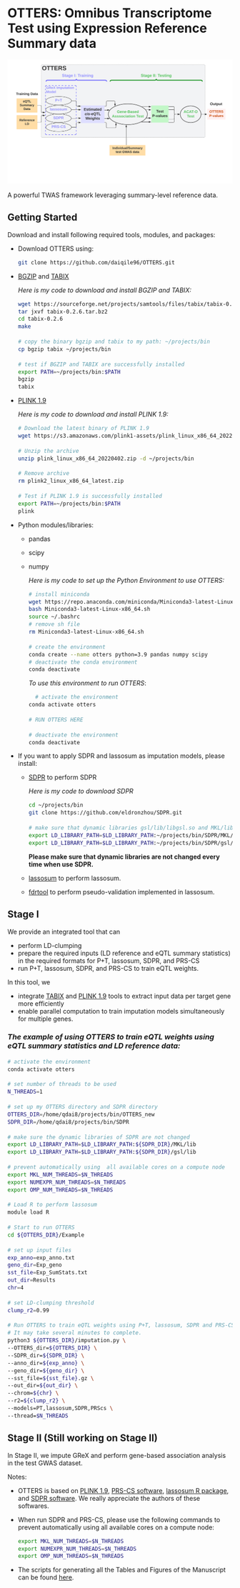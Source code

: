 # OTTERS: **O**mnibus **T**ranscriptome **T**est using **E**xpression **R**eference **S**ummary data

![OTTERS Framework](Manuscript/F1.png)

A powerful TWAS framework leveraging summary-level reference data. 

## Getting Started

Download and install following required tools, modules, and packages:

  - Download OTTERS using:
    
    ```bash
    git clone https://github.com/daiqile96/OTTERS.git 
    ```

  - [BGZIP](http://www.htslib.org/doc/bgzip.html) and [TABIX](http://www.htslib.org/doc/tabix.html)

    *Here is my code to download and install BGZIP and TABIX:*

    ```bash
    wget https://sourceforge.net/projects/samtools/files/tabix/tabix-0.2.6.tar.bz2
    tar jxvf tabix-0.2.6.tar.bz2
    cd tabix-0.2.6
    make

    # copy the binary bgzip and tabix to my path: ~/projects/bin
    cp bgzip tabix ~/projects/bin

    # test if BGZIP and TABIX are successfully installed
    export PATH=~/projects/bin:$PATH 
    bgzip
    tabix
    ```

  - [PLINK 1.9](https://www.cog-genomics.org/plink/)
    
    *Here is my code to download and install PLINK 1.9:*

    ```bash
    # Download the latest binary of PLINK 1.9
    wget https://s3.amazonaws.com/plink1-assets/plink_linux_x86_64_20220402.zip

    # Unzip the archive
    unzip plink_linux_x86_64_20220402.zip -d ~/projects/bin

    # Remove archive
    rm plink2_linux_x86_64_latest.zip

    # Test if PLINK 1.9 is successfully installed
    export PATH=~/projects/bin:$PATH 
    plink
    ```

  - Python modules/libraries:
    - pandas
    - scipy
    - numpy
  
      *Here is my code to set up the Python Environment to use OTTERS:*
      ```bash
      # install miniconda
      wget https://repo.anaconda.com/miniconda/Miniconda3-latest-Linux-x86_64.sh
      bash Miniconda3-latest-Linux-x86_64.sh
      source ~/.bashrc
      # remove sh file 
      rm Miniconda3-latest-Linux-x86_64.sh

      # create the environment 
      conda create --name otters python=3.9 pandas numpy scipy 
      # deactivate the conda environment
      conda deactivate
      ```

      *To use this environment to run OTTERS*:

      ```bash
        # activate the environment
      conda activate otters

      # RUN OTTERS HERE

      # deactivate the environment
      conda deactivate
      ```

  - If you want to apply SDPR and lassosum as imputation models, please install:
    - [SDPR](https://github.com/eldronzhou/SDPR) to perform SDPR
      
      *Here is my code to download SDPR*
      
      ```bash
      cd ~/projects/bin
      git clone https://github.com/eldronzhou/SDPR.git

      # make sure that dynamic libraries gsl/lib/libgsl.so and MKL/lib/libmkl_rt.so are not changed
      export LD_LIBRARY_PATH=$LD_LIBRARY_PATH:~/projects/bin/SDPR/MKL/lib
      export LD_LIBRARY_PATH=$LD_LIBRARY_PATH:~/projects/bin/SDPR/gsl/lib
      ```

      **Please make sure that dynamic libraries are not changed every time when use SDPR.**

    - [lassosum](https://github.com/tshmak/lassosum) to perform lassosum. 
    - [fdrtool](https://github.com/tshmak/lassosum) to perform pseudo-validation implemented in lassosum. 
  
  

## Stage I

We provide an integrated tool that can 
 -  perform LD-clumping 
 -  prepare the required inputs (LD reference and eQTL summary statistics) in the required formats for P+T, lassosum, SDPR, and PRS-CS
 -  run P+T, lassosum, SDPR, and PRS-CS to train eQTL weights.

In this tool, we 
 - integrate [TABIX](http://www.htslib.org/doc/tabix.html) and [PLINK 1.9](https://www.cog-genomics.org/plink) tools to extract input data per target gene more efficiently
 - enable parallel computation to train imputation models simultaneously for multiple genes. 

### *The example of using OTTERS to train eQTL weights using eQTL summary statistics and LD reference data:*

  ```bash
  # activate the environment
  conda activate otters

  # set number of threads to be used
  N_THREADS=1

  # set up my OTTERS directory and SDPR directory
  OTTERS_DIR=/home/qdai8/projects/bin/OTTERS_new
  SDPR_DIR=/home/qdai8/projects/bin/SDPR

  # make sure the dynamic libraries of SDPR are not changed
  export LD_LIBRARY_PATH=$LD_LIBRARY_PATH:${SDPR_DIR}/MKL/lib
  export LD_LIBRARY_PATH=$LD_LIBRARY_PATH:${SDPR_DIR}/gsl/lib

  # prevent automatically using  all available cores on a compute node
  export MKL_NUM_THREADS=$N_THREADS
  export NUMEXPR_NUM_THREADS=$N_THREADS
  export OMP_NUM_THREADS=$N_THREADS

  # Load R to perform lassosum
  module load R

  # Start to run OTTERS
  cd ${OTTERS_DIR}/Example

  # set up input files
  exp_anno=exp_anno.txt
  geno_dir=Exp_geno
  sst_file=Exp_SumStats.txt
  out_dir=Results
  chr=4
  
  # set LD-clumping threshold 
  clump_r2=0.99

  # Run OTTERS to train eQTL weights using P+T, lassosum, SDPR and PRS-CS. 
  # It may take several minutes to complete.
  python3 ${OTTERS_DIR}/imputation.py \
  --OTTERS_dir=${OTTERS_DIR} \
  --SDPR_dir=${SDPR_DIR} \
  --anno_dir=${exp_anno} \
  --geno_dir=${geno_dir} \
  --sst_file=${sst_file}.gz \
  --out_dir=${out_dir} \
  --chrom=${chr} \
  --r2=${clump_r2} \
  --models=PT,lassosum,SDPR,PRScs \
  --thread=$N_THREADS
  ```

## Stage II (Still working on Stage II)

In Stage II, we impute GReX and perform gene-based association analysis in the test GWAS dataset. 

Notes:

- OTTERS is based on [PLINK 1.9](https://www.cog-genomics.org/plink/), [PRS-CS software](https://github.com/getian107/PRScs), [lassosum R package](https://github.com/tshmak/lassosum), and [SDPR software](https://github.com/eldronzhou/SDPR). We really appreciate the authors of these softwares. 

- When run SDPR and PRS-CS, please use the following commands to prevent automatically using  all available cores on a compute node:

  ```bash
  export MKL_NUM_THREADS=$N_THREADS
  export NUMEXPR_NUM_THREADS=$N_THREADS
  export OMP_NUM_THREADS=$N_THREADS
  ```

- The scripts for generating all the Tables and Figures of the Manuscript can be found [here](https://htmlpreview.github.io/?https://github.com/daiqile96/OTTERS/blob/main/Manuscript/FiguresAndTables.html). 
